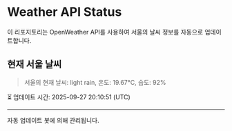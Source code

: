 
# Weather API Status

이 리포지토리는 OpenWeather API를 사용하여 서울의 날씨 정보를 자동으로 업데이트합니다.

## 현재 서울 날씨
> 서울의 현재 날씨: light rain, 온도: 19.67°C, 습도: 92%

⏳ 업데이트 시간: 2025-09-27 20:10:51 (UTC)

---
자동 업데이트 봇에 의해 관리됩니다.
